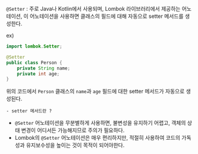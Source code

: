 `@Setter` : 주로 Java나 Kotlin에서 사용되며, Lombok 라이브러리에서 제공하는 어노테이션, 이 어노테이션을 사용하면 클래스의 필드에 대해 자동으로 setter 메서드를 생성한다. 

ex)
~~~java
import lombok.Setter;

@Setter
public class Person {
    private String name;
    private int age;
}
~~~
위의 코드에서 `Person` 클래스의 `name`과 `age` 필드에 대한 setter 메서드가 자동으로 생성된다.

	- setter 메서드란 ?
		

- `@Setter` 어노테이션을 무분별하게 사용하면, 불변성을 유지하기 어렵고, 객체의 상태 변경이 어디서든 가능해지므로 주의가 필요하다.
- Lombok의 `@Setter` 어노테이션은 매우 편리하지만, 적절히 사용하여 코드의 가독성과 유지보수성을 높이는 것이 목적이 되어야한다.
